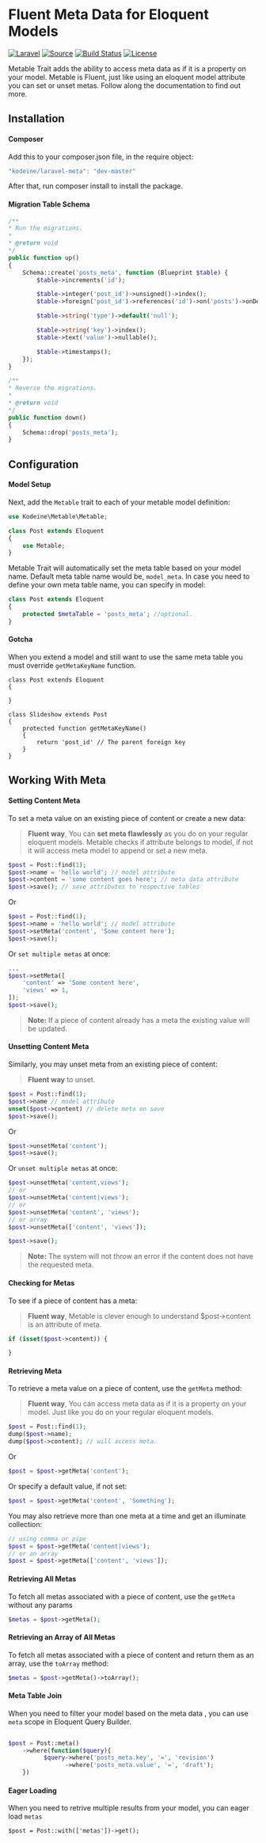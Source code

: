# Fluent Meta Data for Eloquent Models
[![Laravel](https://img.shields.io/badge/Laravel-~6.0-green.svg?style=flat-square)](http://laravel.com)
[![Source](http://img.shields.io/badge/source-kodeine/laravel--meta-blue.svg?style=flat-square)](https://github.com/kodeine/laravel-meta/)
[![Build Status](http://img.shields.io/travis/kodeine/laravel--meta/master.svg?style=flat-square)](https://travis-ci.org/kodeine/laravel-meta)
[![License](http://img.shields.io/badge/license-MIT-brightgreen.svg?style=flat-square)](https://tldrlegal.com/license/mit-license)

Metable Trait adds the ability to access meta data as if it is a property on your model.
Metable is Fluent, just like using an eloquent model attribute you can set or unset metas. Follow along the documentation to find out more.

## Installation

#### Composer

Add this to your composer.json file, in the require object:

```javascript
"kodeine/laravel-meta": "dev-master"
```

After that, run composer install to install the package.

#### Migration Table Schema
```php
/**
* Run the migrations.
*
* @return void
*/
public function up()
{
    Schema::create('posts_meta', function (Blueprint $table) {
        $table->increments('id');

        $table->integer('post_id')->unsigned()->index();
        $table->foreign('post_id')->references('id')->on('posts')->onDelete('cascade');

        $table->string('type')->default('null');

        $table->string('key')->index();
        $table->text('value')->nullable();

        $table->timestamps();
    });
}

/**
* Reverse the migrations.
*
* @return void
*/
public function down()
{
    Schema::drop('posts_meta');
}
```
## Configuration


#### Model Setup

Next, add the `Metable` trait to each of your metable model definition:

```php
use Kodeine\Metable\Metable;

class Post extends Eloquent
{
    use Metable;
}
```

Metable Trait will automatically set the meta table based on your model name.
Default meta table name would be, `model_meta`.
In case you need to define your own meta table name, you can specify in model:

```php
class Post extends Eloquent
{
    protected $metaTable = 'posts_meta'; //optional.
}
```

#### Gotcha
When you extend a model and still want to use the same meta table you must override `getMetaKeyName` function.

```
class Post extends Eloquent
{
    
}

class Slideshow extends Post
{
    protected function getMetaKeyName()
    {
        return 'post_id' // The parent foreign key 
    }   
}
```



## Working With Meta

#### Setting Content Meta

To set a meta value on an existing piece of content or create a new data:

> **Fluent way**, You can **set meta flawlessly** as you do on your regular eloquent models.
Metable checks if attribute belongs to model, if not it will
access meta model to append or set a new meta.

```php
$post = Post::find(1);
$post->name = 'hello world'; // model attribute
$post->content = 'some content goes here'; // meta data attribute
$post->save(); // save attributes to respective tables
```

Or

```php
$post = Post::find(1);
$post->name = 'hello world'; // model attribute
$post->setMeta('content', 'Some content here');
$post->save();
```

Or `set multiple metas` at once:

```php
...
$post->setMeta([
    'content' => 'Some content here',
    'views' => 1,
]);
$post->save();
```

> **Note:** If a piece of content already has a meta the existing value will be updated.

#### Unsetting Content Meta

Similarly, you may unset meta from an existing piece of content:

> **Fluent way** to unset.

```php
$post = Post::find(1);
$post->name // model attribute
unset($post->content) // delete meta on save
$post->save();
```

Or

```php
$post->unsetMeta('content');
$post->save();
```

Or `unset multiple metas` at once:

```php
$post->unsetMeta('content,views');
// or
$post->unsetMeta('content|views');
// or
$post->unsetMeta('content', 'views');
// or array
$post->unsetMeta(['content', 'views']);

$post->save();
```

> **Note:** The system will not throw an error if the content does not have the requested meta.

#### Checking for Metas

To see if a piece of content has a meta:

> **Fluent way**, Metable is clever enough to understand $post->content is an attribute of meta.

```php
if (isset($post->content)) {

}
```

#### Retrieving Meta

To retrieve a meta value on a piece of content, use the `getMeta` method:

> **Fluent way**, You can access meta data as if it is a property on your model.
Just like you do on your regular eloquent models.

```php
$post = Post::find(1);
dump($post->name);
dump($post->content); // will access meta.
```

Or

```php
$post = $post->getMeta('content');
```

Or specify a default value, if not set:

```php
$post = $post->getMeta('content', 'Something');
```

You may also retrieve more than one meta at a time and get an illuminate collection:

```php
// using comma or pipe
$post = $post->getMeta('content|views');
// or an array
$post = $post->getMeta(['content', 'views']);
```

#### Retrieving All Metas

To fetch all metas associated with a piece of content, use the `getMeta` without any params

```php
$metas = $post->getMeta();
```

#### Retrieving an Array of All Metas

To fetch all metas associated with a piece of content and return them as an array, use the `toArray` method:

```php
$metas = $post->getMeta()->toArray();
```

#### Meta Table Join

When you need to filter your model based on the meta data , you can use `meta` scope in Eloquent Query Builder.

```php

$post = Post::meta()
    ->where(function($query){
          $query->where('posts_meta.key', '=', 'revision')
                ->where('posts_meta.value', '=', 'draft');
    })

```

#### Eager Loading

When you need to retrive multiple results from your model, you can eager load `metas`

```
$post = Post::with(['metas'])->get();
```
